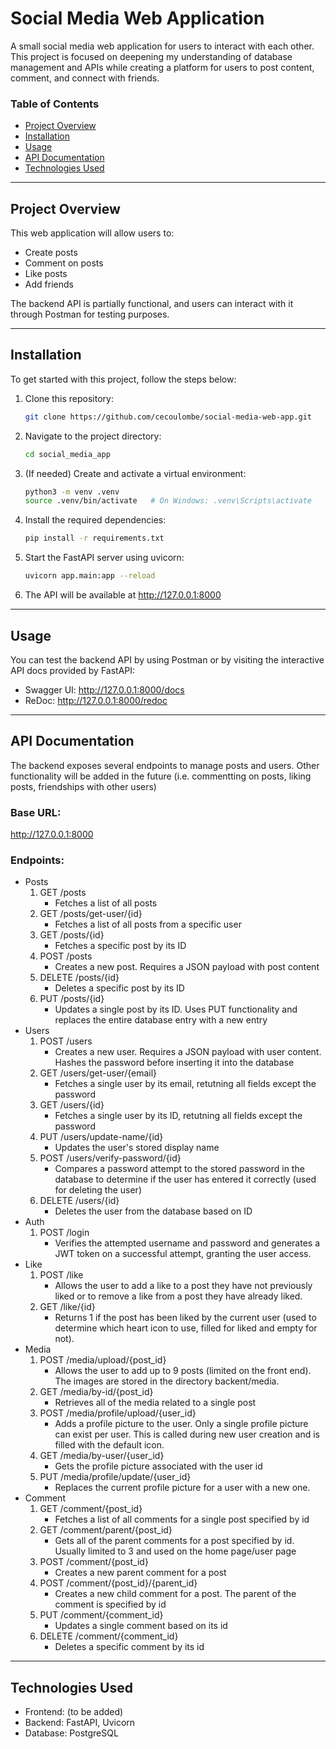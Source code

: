 # Social Media Web Application

A small social media web application for users to interact with each other. This project is focused on deepening my understanding of database management and APIs while creating a platform for users to post content, comment, and connect with friends.

### **Table of Contents**
- [Project Overview](#project-overview)
- [Installation](#installation)
- [Usage](#usage)
- [API Documentation](#api-documentation)
- [Technologies Used](#technologies-used)

---

## **Project Overview**
This web application will allow users to:
- Create posts
- Comment on posts
- Like posts
- Add friends

The backend API is partially functional, and users can interact with it through Postman for testing purposes.

---

## **Installation**
To get started with this project, follow the steps below:

1. Clone this repository:
   ```bash
   git clone https://github.com/cecoulombe/social-media-web-app.git
2. Navigate to the project directory:
   ```bash
   cd social_media_app
3. (If needed) Create and activate a virtual environment:
   ```bash
   python3 -m venv .venv
   source .venv/bin/activate   # On Windows: .venv\Scripts\activate
4. Install the required dependencies:
   ```bash
   pip install -r requirements.txt
5. Start the FastAPI server using uvicorn:
   ```bash
   uvicorn app.main:app --reload
6. The API will be available at
   http://127.0.0.1:8000

---

## **Usage**
You can test the backend API by using Postman or by visiting the interactive API docs provided by FastAPI:
* Swagger UI: http://127.0.0.1:8000/docs
* ReDoc: http://127.0.0.1:8000/redoc

---

## **API Documentation**
The backend exposes several endpoints to manage posts and users. Other functionality will be added in the future (i.e. commentting on posts, liking posts, friendships with other users)

### Base URL:
http://127.0.0.1:8000

### Endpoints:
- Posts
   1. GET /posts
      * Fetches a list of all posts
   2. GET /posts/get-user/{id}
      * Fetches a list of all posts from a specific user
   3. GET /posts/{id}
      * Fetches a specific post by its ID
   4. POST /posts
      * Creates a new post. Requires a JSON payload with post content
   5. DELETE /posts/{id}
      * Deletes a specific post by its ID
   6. PUT /posts/{id}
      * Updates a single post by its ID. Uses PUT functionality and replaces the entire database entry with a new entry
- Users
  1. POST /users
      * Creates a new user. Requires a JSON payload with user content. Hashes the password before inserting it into the database 
  2. GET /users/get-user/{email}
      * Fetches a single user by its email, retutning all fields except the password
  3. GET /users/{id}
      * Fetches a single user by its ID, retutning all fields except the password
  4. PUT /users/update-name/{id}
      * Updates the user's stored display name
  5. POST /users/verify-password/{id}
      * Compares a password attempt to the stored password in the database to determine if the user has entered it correctly (used for deleting the user)
  6. DELETE /users/{id}
      * Deletes the user from the database based on ID
- Auth
  1. POST /login
      * Verifies the attempted username and password and generates a JWT token on a successful attempt, granting the user access.
- Like
  1. POST /like
      * Allows the user to add a like to a post they have not previously liked or to remove a like from a post they have already liked.
  2. GET /like/{id}
      * Returns 1 if the post has been liked by the current user (used to determine which heart icon to use, filled for liked and empty for not).
- Media
  1. POST /media/upload/{post_id}
      * Allows the user to add up to 9 posts (limited on the front end). The images are stored in the directory backent/media.
  2. GET /media/by-id/{post_id}
      * Retrieves all of the media related to a single post
  3. POST /media/profile/upload/{user_id}
      * Adds a profile picture to the user. Only a single profile picture can exist per user. This is called during new user creation and is filled with the default icon.
  4. GET /media/by-user/{user_id}
      * Gets the profile picture associated with the user id
  4. PUT /media/profile/update/{user_id}
      * Replaces the current profile picture for a user with a new one.
- Comment
   1. GET /comment/{post_id}
      * Fetches a list of all comments for a single post specified by id
   2. GET /comment/parent/{post_id}
      * Gets all of the parent comments for a post specified by id. Usually limited to 3 and used on the home page/user page
   3. POST /comment/{post_id}
      * Creates a new parent comment for a post
   4. POST /comment/{post_id}/{parent_id}
      * Creates a new child comment for a post. The parent of the comment is specified by id
   5. PUT /comment/{comment_id}
      * Updates a single comment based on its id
   6. DELETE /comment/{comment_id}
      * Deletes a specific comment by its id
---

## **Technologies Used**
- Frontend: (to be added)
- Backend: FastAPI, Uvicorn
- Database: PostgreSQL
 
